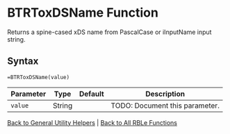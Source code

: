 # BTRToxDSName Function

Returns a spine-cased xDS name from PascalCase or iInputName input string.

## Syntax

```excel
=BTRToxDSName(value)
```

Parameter | Type | Default | Description
---|---|---|---
`value` | String |  | TODO: Document this parameter.

[Back to General Utility Helpers](Readme.md) | [Back to All RBLe Functions](..\RBLe.md#function-documentation)